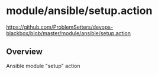 # module/ansible/setup.action

https://github.com/ProblemSetters/devops-blackbox/blob/master/module/ansible/setup.action

## Overview

Ansible module "setup" action



